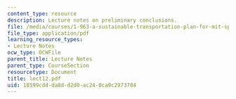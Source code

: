 ```yaml
---
content_type: resource
description: Lecture notes on preliminary conclusions.
file: /media/courses/1-963-a-sustainable-transportation-plan-for-mit-spring-2007/18599cddda8dd2d0ac240ca9c2973784_lect12.pdf
file_type: application/pdf
learning_resource_types:
- Lecture Notes
ocw_type: OCWFile
parent_title: Lecture Notes
parent_type: CourseSection
resourcetype: Document
title: lect12.pdf
uid: 18599cdd-da8d-d2d0-ac24-0ca9c2973784
---
```

